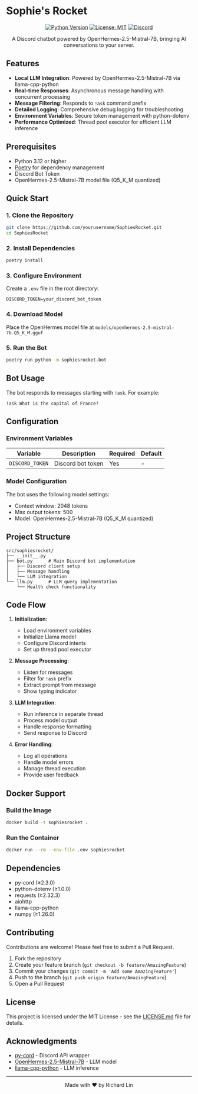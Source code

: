 # Sophie's Rocket

<div align="center">

[![Python Version](https://img.shields.io/badge/python-3.12%2B-blue)](https://www.python.org/)
[![License: MIT](https://img.shields.io/badge/License-MIT-yellow.svg)](https://opensource.org/licenses/MIT)
[![Discord](https://img.shields.io/badge/Discord-7289DA?style=flat&logo=discord&logoColor=white)](https://discord.com)

A Discord chatbot powered by OpenHermes-2.5-Mistral-7B, bringing AI conversations to your server.

</div>

## Features

- **Local LLM Integration**: Powered by OpenHermes-2.5-Mistral-7B via llama-cpp-python
- **Real-time Responses**: Asynchronous message handling with concurrent processing
- **Message Filtering**: Responds to `!ask` command prefix
- **Detailed Logging**: Comprehensive debug logging for troubleshooting
- **Environment Variables**: Secure token management with python-dotenv
- **Performance Optimized**: Thread pool executor for efficient LLM inference

## Prerequisites

- Python 3.12 or higher
- [Poetry](https://python-poetry.org/) for dependency management
- Discord Bot Token
- OpenHermes-2.5-Mistral-7B model file (Q5_K_M quantized)

## Quick Start

### 1. Clone the Repository

```bash
git clone https://github.com/yourusername/SophiesRocket.git
cd SophiesRocket
```

### 2. Install Dependencies

```bash
poetry install
```

### 3. Configure Environment

Create a `.env` file in the root directory:

```env
DISCORD_TOKEN=your_discord_bot_token
```

### 4. Download Model

Place the OpenHermes model file at `models/openhermes-2.5-mistral-7b.Q5_K_M.gguf`

### 5. Run the Bot

```bash
poetry run python -m sophiesrocket.bot
```

## Bot Usage

The bot responds to messages starting with `!ask`. For example:
```
!ask What is the capital of France?
```

## Configuration

### Environment Variables

| Variable | Description | Required | Default |
|----------|-------------|----------|---------|
| `DISCORD_TOKEN` | Discord bot token | Yes | - |

### Model Configuration

The bot uses the following model settings:
- Context window: 2048 tokens
- Max output tokens: 500
- Model: OpenHermes-2.5-Mistral-7B (Q5_K_M quantized)

## Project Structure

```
src/sophiesrocket/
├── __init__.py
├── bot.py      # Main Discord bot implementation
│   ├── Discord client setup
│   ├── Message handling
│   └── LLM integration
└── llm.py      # LLM query implementation
    └── Health check functionality
```

## Code Flow

1. **Initialization**:
   - Load environment variables
   - Initialize Llama model
   - Configure Discord intents
   - Set up thread pool executor

2. **Message Processing**:
   - Listen for messages
   - Filter for `!ask` prefix
   - Extract prompt from message
   - Show typing indicator

3. **LLM Integration**:
   - Run inference in separate thread
   - Process model output
   - Handle response formatting
   - Send response to Discord

4. **Error Handling**:
   - Log all operations
   - Handle model errors
   - Manage thread execution
   - Provide user feedback

## Docker Support

### Build the Image

```bash
docker build -t sophiesrocket .
```

### Run the Container

```bash
docker run --rm --env-file .env sophiesrocket
```

## Dependencies

- py-cord (≥2.3.0)
- python-dotenv (≥1.0.0)
- requests (≥2.32.3)
- aiohttp
- llama-cpp-python
- numpy (≥1.26.0)

## Contributing

Contributions are welcome! Please feel free to submit a Pull Request.

1. Fork the repository
2. Create your feature branch (`git checkout -b feature/AmazingFeature`)
3. Commit your changes (`git commit -m 'Add some AmazingFeature'`)
4. Push to the branch (`git push origin feature/AmazingFeature`)
5. Open a Pull Request

## License

This project is licensed under the MIT License - see the [LICENSE.md](LICENSE.md) file for details.

## Acknowledgments

- [py-cord](https://github.com/Pycord-Development/pycord) - Discord API wrapper
- [OpenHermes-2.5-Mistral-7B](https://huggingface.co/OpenHermes) - LLM model
- [llama-cpp-python](https://github.com/abetlen/llama-cpp-python) - LLM inference

---

<div align="center">
Made with ❤️ by Richard Lin
</div>

